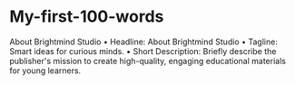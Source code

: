 # My-first-100-words
About Brightmind Studio • Headline: About Brightmind Studio • Tagline: Smart ideas for curious minds. • Short Description: Briefly describe the publisher's mission to create high-quality, engaging educational materials for young learners.
